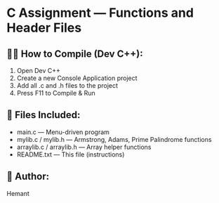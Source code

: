 # C Assignment — Functions and Header Files

## 👨‍💻 How to Compile (Dev C++):
1. Open Dev C++
2. Create a new Console Application project
3. Add all .c and .h files to the project
4. Press F11 to Compile & Run

## 📁 Files Included:
- main.c — Menu-driven program
- mylib.c / mylib.h — Armstrong, Adams, Prime Palindrome functions
- arraylib.c / arraylib.h — Array helper functions
- README.txt — This file (instructions)

## 📌 Author:
Hemant
